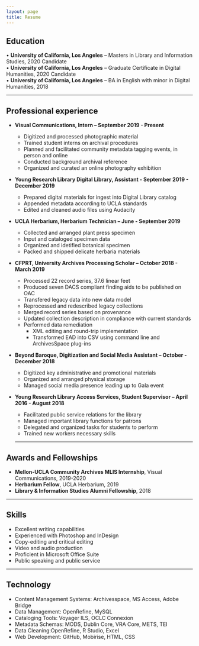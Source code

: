 ```yaml
---
layout: page
title: Resume
---
```


## Education

• **University of California, Los Angeles** – Masters in Library and Information Studies, 2020 Candidate  
• **University of California, Los Angeles** –  Graduate Certificate in Digital Humanities, 2020 Candidate  
• **University of California, Los Angeles** – BA in English with minor in Digital Humanities, 2018  

---
## Professional experience

- **Visual Communications, Intern – September 2019 - Present**  
  - Digitized and processed photographic material  
  - Trained student interns on archival procedures  
  - Planned and facilitated community metadata tagging events, in person and online  
  - Conducted background archival reference  
  - Organized and curated an online photography exhibition  

- **Young Research Library Digital Library, Assistant - September 2019 - December 2019**  
  - Prepared digital materials for ingest into Digital Library catalog  
  - Appended metadata according to UCLA standards  
  - Edited and cleaned audio files using Audacity  

- **UCLA Herbarium, Herbarium Technician – June - September 2019**  
  - Collected and arranged plant press specimen  
  - Input and cataloged specimen data  
  - Organized and idetified botanical specimen  
  - Packed and shipped delicate herbaria materials  

- **CFPRT, University Archives Processing Scholar – October 2018 - March 2019**
  - Processed 22 record series, 37.6 linear feet  
  - Produced seven DACS compliant finding aids to be published on OAC  
  - Transfered legacy data into new data model  
  - Reprocessed and redescribed legacy collections  
  - Merged record series based on provenance  
  - Updated collection description in compliance with current standards  
  - Performed data remediation  
    - XML editing and round-trip implementation  
    - Transformed EAD into CSV using command line and ArchivesSpace plug-ins  

- **Beyond Baroque, Digitization and Social Media Assistant – October - December 2018**  
  - Digitized key administrative and promotional materials  
  - Organized and arranged physical storage  
  - Managed social media presence leading up to Gala event  

- **Young Research Library Access Services, Student Supervisor – April 2016 - August 2018**  
  - Facilitated public service relations for the library  
  - Managed important library functions for patrons  
  - Delegated and organized tasks for students to perform  
  - Trained new workers necessary skills  
  ---
## Awards and Fellowships

- **Mellon-UCLA Community Archives MLIS Internship**, Visual Communications, 2019-2020  
- **Herbarium Fellow**, UCLA Herbarium, 2019  
- **Library & Information Studies Alumni Fellowship**, 2018  

---
## Skills

- Excellent writing capabilities  
- Experienced with Photoshop and InDesign  
- Copy-editing and critical editing  
- Video and audio production  
- Proficient in Microsoft Office Suite  
- Public speaking and public service  

---
## Technology

- Content Management Systems: Archivesspace, MS Access, Adobe Bridge  
- Data Management: OpenRefine, MySQL  
- Cataloging Tools: Voyager ILS, OCLC Connexion  
- Metadata Schemas: MODS, Dublin Core, VRA Core, METS, TEI  
- Data Cleaning:OpenRefine, R Studio, Excel  
- Web Development: GitHub, Mobirise, HTML, CSS  
